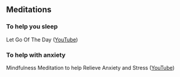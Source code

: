 ## Meditations

### To help you sleep

Let Go Of The Day ([YouTube](https://www.youtube.com/watch?v=5itkfGLcb5E))

### To help with anxiety

Mindfulness Meditation to help Relieve Anxiety and Stress ([YouTube](https://www.youtube.com/watch?v=Fpiw2hH-dlc))


